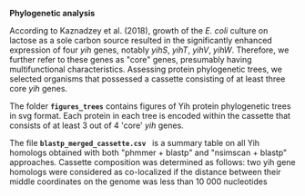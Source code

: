 **Phylogenetic analysis**

According to Kaznadzey et al. (2018), growth of the _E. coli_ culture on lactose as a sole carbon source resulted in the significantly enhanced expression of four _yih_ genes, notably _yihS_, _yihT_, _yihV_, _yihW_. Therefore, we further refer to these genes as "core" genes, presumably having multifunctional characteristics. Assessing protein phylogenetic trees, we selected organisms that possessed a cassette consisting of at least three core _yih_ genes.

The folder **`figures_trees`** contains figures of Yih protein phylogenetic trees in svg format. Each protein in each tree is encoded within the cassette that consists of at least 3 out of 4 'core' _yih_ genes. 

The file **`blastp_merged_cassette.csv `** is a summary table on all Yih homologs obtained with both "phmmer + blastp" and "nsimscan + blastp" approaches.  Cassette composition was determined as follows: two yih gene homologs were considered as co-localized if the distance between their middle coordinates on the genome was less than 10 000 nucleotides
